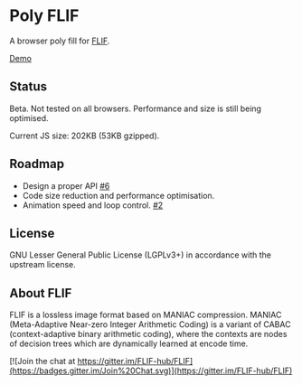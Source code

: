 # Poly FLIF
A browser poly fill for [FLIF](http://flif.info).

[Demo](https://uprootlabs.github.io/poly-flif/)

## Status

Beta. Not tested on all browsers. Performance and size is still being optimised. 

Current JS size: 202KB (53KB gzipped).

## Roadmap

* Design a proper API [#6](https://github.com/UprootLabs/poly-flif/issues/6)
* Code size reduction and performance optimisation.
* Animation speed and loop control. [#2](https://github.com/UprootLabs/poly-flif/issues/2)

## License
GNU Lesser General Public License (LGPLv3+) in accordance with the upstream license.

## About FLIF

FLIF is a lossless image format based on MANIAC compression. MANIAC (Meta-Adaptive Near-zero Integer Arithmetic Coding) is a variant of CABAC (context-adaptive binary arithmetic coding), where the contexts are nodes of decision trees which are dynamically learned at encode time.

[![Join the chat at https://gitter.im/FLIF-hub/FLIF](https://badges.gitter.im/Join%20Chat.svg)](https://gitter.im/FLIF-hub/FLIF)
